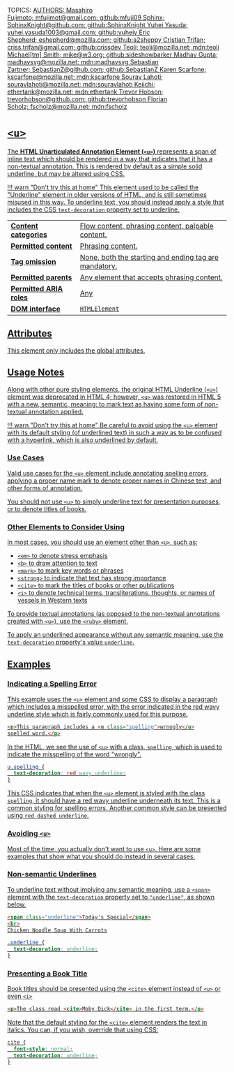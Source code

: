 TOPICS: <u>
AUTHORS: Masahiro Fujimoto; mfujimot@gmail.com; github:mfuji09
         Sphinx; SphinxKnight@github.com; github:SphinxKnight
         Yuhei Yasuda; yuhei.yasuda1003@gmail.com; github:yuheiy
         Eric Shepherd; eshepherd@mozilla.com; github:a2sheppy
         Cristian Trifan; criss.trifan@gmail.com; github:crissdev
         Teoli; teoli@mozilla.net; mdn:teoli
         Michael[tm] Smith; mike@w3.org; github:sideshowbarker
         Madhav Gupta; madhavsvg@mozilla.net; mdn:madhavsvg
         Sebastian Zartner; SebastianZ@github.com; github:SebastianZ
         Karen Scarfone; kscarfone@mozilla.net; mdn:kscarfone
         Sourav Lahoti; souravlahoti@mozilla.net; mdn:souravlahoti
         Keiichi; ethertank@mozilla.net; mdn:ethertank
         Trevor Hobson; trevorhobson@github.com; github:trevorhobson
         Florian Scholz; fscholz@mozilla.net; mdn:fscholz

# `<u>`

The **HTML Unarticulated Annotation Element (`<u>`)** represents a span of inline text which should
be rendered in a way that indicates that it has a non-textual annotation. This is rendered by
default as a simple solid underline, but may be altered using CSS.

!!! warn "Don't try this at home"
    This element used to be called the "Underline" element in older versions of HTML, and is still
    sometimes misused in this way. To underline text, you should instead apply a style that
    includes the CSS `text-decoration` property set to underline.

|  |  |
| :-- | :-- |
| **Content categories** | Flow content, phrasing content, palpable content. |
| **Permitted content** | Phrasing content.|
| **Tag omission** | None, both the starting and ending tag are mandatory. |
| **Permitted parents** | Any element that accepts phrasing content. |
| **Permitted ARIA roles** | Any |
| **DOM interface** | `HTMLElement` |

## Attributes

This element only includes the [global attributes](https://wiki.developer.mozilla.org/en-US/docs/HTML/Global_attributes).

## Usage Notes

Along with other pure styling elements, the original HTML Underline (`<u>`) element was deprecated
in HTML 4; however, `<u>` was restored in HTML 5 with a new, semantic, meaning: to mark text as
having some form of non-textual annotation applied.

!!! warn "Don't try this at home"
    Be careful to avoid using the `<u>` element with its default styling (of underlined text) in
    such a way as to be confused with a hyperlink, which is also underlined by default.

### Use Cases

Valid use cases for the `<u>` element include annotating spelling errors, applying a
proper name mark to denote proper names in Chinese text, and other forms of annotation.

You should not use `<u>` to simply underline text for presentation purposes, or to denote titles of books.

### Other Elements to Consider Using

In most cases, you should use an element other than `<u>`, such as:

- [`<em>`](/en/webfrontend/<em>) to denote stress emphasis
- [`<b>`](/en/webfrontend/<b>)  to draw attention to text
- [`<mark>`](/en/webfrontend/<mark>) to mark key words or phrases
- [`<strong>`](/en/webfrontend/<strong>)  to indicate that text has strong importance
- [`<cite>`](/en/webfrontend/<cite>) to mark the titles of books or other publications
- [`<i>`](/en/webfrontend/<i>) to denote technical terms, transliterations, thoughts,
or names of vessels in Western texts

To provide textual annotations (as opposed to the non-textual annotations created with `<u>`),
use the [`<ruby>`](/en/webfrontend/<ruby>) element.

To apply an underlined appearance without any semantic meaning, use the `text-decoration`
property's value `underline`.

## Examples

### Indicating a Spelling Error

This example uses the `<u>` element and some CSS to display a paragraph which includes a misspelled
error, with the error indicated in the red wavy underline style which is
fairly commonly used for this purpose.

```html
<p>This paragraph includes a <u class="spelling">wrnogly</u>
spelled word.</p>
```

In the HTML, we see the use of `<u>` with a class, `spelling`, which is used to
indicate the misspelling of the word "wrongly".

```css
u.spelling {
  text-decoration: red wavy underline;
}
```

This CSS indicates that when the `<u>` element is styled with the class `spelling`, it should have
a red wavy underline underneath its text. This is a common styling for spelling errors. Another common
style can be presented using `red dashed underline`.

### Avoiding `<u>`

Most of the time, you actually don't want to use `<u>`. Here are some examples that show what you
should do instead in several cases.

### Non-semantic Underlines

To underline text without implying any semantic meaning, use a [`<span>`](/en/webfrontend/<span>)
element with the `text-decoration` property set to `"underline"`, as shown below.

```html
<span class="underline">Today's Special</span>
<br>
Chicken Noodle Soup With Carrots
```

```css
.underline {
  text-decoration: underline;
}
```

### Presenting a Book Title

Book titles should be presented using the [`<cite>`](/en/webfrontend/<cite>) element instead of
`<u>` or even [`<i>`](/en/webfrontend/<i>)

```html
<p>The class read <cite>Moby Dick</cite> in the first term.</p>
```

Note that the default styling for the [`<cite>`](/en/webfrontend/<cite>) element renders the text
in italics. You can, if you wish, override that using CSS:

```css
cite {
  font-style: normal;
  text-decoration: underline;
}
```
